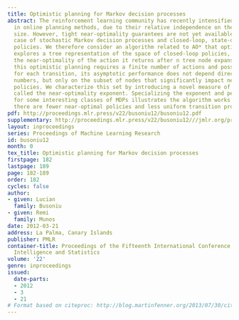 ```yaml
---
title: Optimistic planning for Markov decision processes
abstract: The reinforcement learning community has recently intensified its interest
  in online planning methods, due to their relative independence on the state space
  size. However, tight near-optimality guarantees are not yet available for the general
  case of stochastic Markov decision processes and closed-loop, state-dependent planning
  policies. We therefore consider an algorithm related to AO* that optimistically
  explores a tree representation of the space of closed-loop policies, and we analyze
  the near-optimality of the action it returns after n tree node expansions. While
  this optimistic planning requires a finite number of actions and possible next states
  for each transition, its asymptotic performance does not depend directly on these
  numbers, but only on the subset of nodes that significantly impact near-optimal
  policies. We characterize this set by introducing a novel measure of problem complexity,
  called the near-optimality exponent. Specializing the exponent and performance bound
  for some interesting classes of MDPs illustrates the algorithm works better when
  there are fewer near-optimal policies and less uniform transition probabilities.
pdf: http://proceedings.mlr.press/v22/busoniu12/busoniu12.pdf
supplementary: http://proceedings.mlr.press/v22/busoniu12///jmlr.org/proceedings/papers/v22/busoniu12/busoniu12Supple.pdf
layout: inproceedings
series: Proceedings of Machine Learning Research
id: busoniu12
month: 0
tex_title: Optimistic planning for Markov decision processes
firstpage: 182
lastpage: 189
page: 182-189
order: 182
cycles: false
author:
- given: Lucian
  family: Busoniu
- given: Remi
  family: Munos
date: 2012-03-21
address: La Palma, Canary Islands
publisher: PMLR
container-title: Proceedings of the Fifteenth International Conference on Artificial
  Intelligence and Statistics
volume: '22'
genre: inproceedings
issued:
  date-parts:
  - 2012
  - 3
  - 21
# Format based on citeproc: http://blog.martinfenner.org/2013/07/30/citeproc-yaml-for-bibliographies/
---
```

